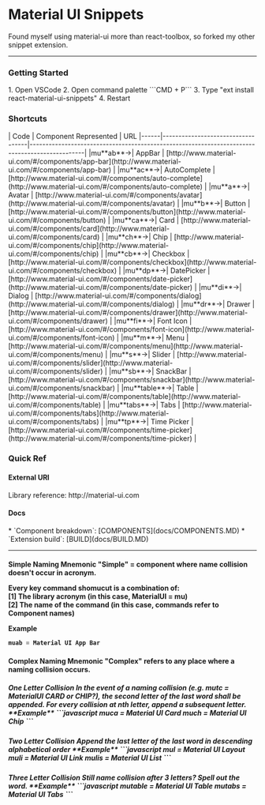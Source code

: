 <h1>Material UI Snippets</h2>
Found myself using material-ui more than react-toolbox, so forked my other snippet extension.

-----------

<h3>Getting Started</h3>
1. Open VSCode 
2. Open command palette ```CMD + P```
3. Type "ext install react-material-ui-snippets"
4. Restart


<h3>Shortcuts</h3>
| Code | Component Represented             | URL
|------|-----------------------------------|-----------------------------------------------------------------------------------------------|
|mu**ab**&rarr;| AppBar | [http://www.material-ui.com/#/components/app-bar](http://www.material-ui.com/#/components/app-bar) |
|mu**ac**&rarr;| AutoComplete | [http://www.material-ui.com/#/components/auto-complete](http://www.material-ui.com/#/components/auto-complete) |
|mu**a**&rarr;| Avatar | [http://www.material-ui.com/#/components/avatar](http://www.material-ui.com/#/components/avatar) |
|mu**b**&rarr;| Button | [http://www.material-ui.com/#/components/button](http://www.material-ui.com/#/components/button) |
|mu**ca**&rarr;| Card | [http://www.material-ui.com/#/components/card](http://www.material-ui.com/#/components/card) |
|mu**ch**&rarr;| Chip | [http://www.material-ui.com/#/components/chip](http://www.material-ui.com/#/components/chip) |
|mu**cb**&rarr;| Checkbox | [http://www.material-ui.com/#/components/checkbox](http://www.material-ui.com/#/components/checkbox) |
|mu**dp**&rarr;| DatePicker | [http://www.material-ui.com/#/components/date-picker](http://www.material-ui.com/#/components/date-picker) |
|mu**di**&rarr;| Dialog | [http://www.material-ui.com/#/components/dialog](http://www.material-ui.com/#/components/dialog) |
|mu**dr**&rarr;| Drawer | [http://www.material-ui.com/#/components/drawer](http://www.material-ui.com/#/components/drawer) |
|mu**fi**&rarr;| Font Icon | [http://www.material-ui.com/#/components/font-icon](http://www.material-ui.com/#/components/font-icon) |
|mu**m**&rarr;| Menu | [http://www.material-ui.com/#/components/menu](http://www.material-ui.com/#/components/menu) |
|mu**s**&rarr;| Slider | [http://www.material-ui.com/#/components/slider](http://www.material-ui.com/#/components/slider) |
|mu**sb**&rarr;| SnackBar | [http://www.material-ui.com/#/components/snackbar](http://www.material-ui.com/#/components/snackbar) |
|mu**table**&rarr;| Table | [http://www.material-ui.com/#/components/table](http://www.material-ui.com/#/components/table) |
|mu**tabs**&rarr;| Tabs | [http://www.material-ui.com/#/components/tabs](http://www.material-ui.com/#/components/tabs) |
|mu**tp**&rarr;| Time Picker | [http://www.material-ui.com/#/components/time-picker](http://www.material-ui.com/#/components/time-picker) |


<h3>Quick Ref</h3> 
<h4>External URI</h4>
Library reference: http://material-ui.com

<h4>Docs</h4>
* `Component breakdown`: [COMPONENTS](docs/COMPONENTS.MD)
* `Extension build`: [BUILD](docs/BUILD.MD)

-------------------------


<h4>Simple Naming Mnemonic
"Simple" = component where name collision doesn't occur in acronym. 

Every key command shomucut is a combination of:  
[1] The library acronym (__in this case, MaterialUI = mu__)  
[2] The name of the command (__in this case, commands refer to Component names__)

**Example**
```javascript
muab = Material UI App Bar 
```

<h4>Complex Naming Mnemonic 
"Complex" refers to any place where a naming collision occurs.  


<h5>One Letter Collision
In the event of a naming collision (e.g. mutc = MaterialUI CARD or CHIP?), the second letter of the last word shall be appended.
For every collision at nth letter, append a subsequent letter.   
**Example**
```javascript
muca = Material UI Card
much = Material UI Chip
```

<h5>Two Letter Collision
Append the last letter of the last word in descending alphabetical order  
**Example**
```javascript
mul = Material UI Layout
muli = Material UI Link
mulis = Material UI List
``` 

<h5>Three Letter Collision
Still name collision after 3 letters? Spell out the word.  
**Example**
```javascript
mutable = Material UI Table
mutabs = Material UI Tabs
```